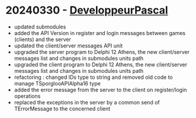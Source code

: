 # 20240330 - [DeveloppeurPascal](https://github.com/DeveloppeurPascal)

* updated submodules
* added the API Version in register and login messages between games (clients) and the server
* updated the client/server messages API unit
* upgraded the server program to Delphi 12 Athens, the new client/server messages list and changes in submodules units path
* upgraded the client program to Delphi 12 Athens, the new client/server messages list and changes in submodules units path
* refactoring : changed IDs type to string and removed old code to manage TSporglooAPIAlpha16 type
* added the error message from the server to the client on register/login operations
* replaced the exceptions in the server by a common send of TErrorMessage to the concerned client
